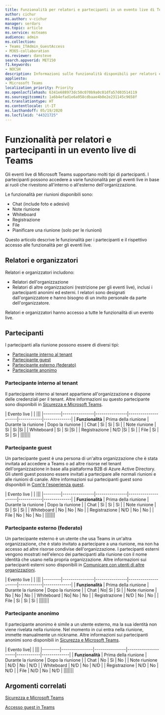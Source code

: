 ```yaml
---
title: Funzionalità per relatori e partecipanti in un evento live di Teams
author: cichur
ms.author: v-cichur
manager: serdars
ms.topic: article
ms.service: msteams
audience: admin
ms.collection:
- Teams_ITAdmin_GuestAccess
- M365-collaboration
ms.reviewer: dansteve
search.appverid: MET150
f1.keywords:
- NOCSH
description: Informazioni sulle funzionalità disponibili per relatori e partecipanti in un evento live di Teams.
appliesto:
- Microsoft Teams
localization_priority: Priority
ms.openlocfilehash: 6341e688973dc50c070b9a0c01dfa57d03514119
ms.sourcegitcommit: 1a6b4efad1e6a958cdbaae4b0e2e231145c9658f
ms.translationtype: HT
ms.contentlocale: it-IT
ms.lasthandoff: 05/19/2020
ms.locfileid: "44321725"
---
```

<a name="presenter-and-participant-capabilities-in-a-teams-live-event"></a>Funzionalità per relatori e partecipanti in un evento live di Teams
======================================================

Gli eventi live di Microsoft Teams supportano molti tipi di partecipanti. I partecipanti possono accedere a varie funzionalità per gli eventi live in base ai ruoli che rivestono all'interno o all'esterno dell'organizzazione.

Le funzionalità per riunioni disponibili sono:

- Chat (include foto e adesivi)
- Note riunione
- Whiteboard
- Registrazione
- File
- Pianificare una riunione (solo per le riunioni)

Questo articolo descrive le funzionalità per i partecipanti e il rispettivo accesso alle funzionalità per gli eventi live.

## <a name="presenters-and-organizers"></a>Relatori e organizzatori

Relatori e organizzatori includono:

- Relatori dell'organizzazione
- Relatori di altre organizzazioni (restrizione per gli eventi live), inclusi i partecipanti anonimi ed esterni. I relatori sono designati dall'organizzatore e hanno bisogno di un invito personale da parte dell'organizzatore.

Relatori e organizzatori hanno accesso a tutte le funzionalità di un evento live.

## <a name="participants"></a>Partecipanti

I partecipanti alla riunione possono essere di diversi tipi:

- [Partecipante interno al tenant](#in-tenant-participant)
- [Partecipante guest](#guest-participant)
- [Partecipante esterno (federato)](#external-federated-participant)
- [Partecipante anonimo](#anonymous-participant)

### <a name="in-tenant-participant"></a>Partecipante interno al tenant

Il partecipante interno al tenant appartiene all'organizzazione e dispone delle credenziali per il tenant. Altre informazioni su questo partecipante sono disponibili in [Sicurezza e Microsoft Teams](teams-security-guide.md#participant-types).

| Evento live |  | |||
|---------|----------------|----------------|---------------------|------------|--------------|
|  **Funzionalità**       | Prima della riunione | Durante la riunione | Dopo la riunione |
| Chat | Sì | Sì | Sì |
| Note riunione | Sì | Sì |Sì |
| Whiteboard | Sì | Sì |Sì |
| Registrazione | N/D |Sì | Sì |
| File | Sì | Sì | Sì |
|||||||


### <a name="guest-participant"></a>Partecipante guest

Un partecipante guest è una persona di un'altra organizzazione che è stata invitata ad accedere a Teams o ad altre risorse nel tenant dell'organizzazione in base alla piattaforma B2B di Azure Active Directory. Gli utenti guest possono essere invitati a partecipare alle normali riunioni e alle riunioni di canale. Altre informazioni sui partecipanti guest sono disponibili in [Com'è l'esperienza guest](guest-experience.md#comparison-of-team-member-and-guest-capabilities).

| Evento live  | | |||
|---------|----------------|----------------|---------------------|------------|--------------|
| **Funzionalità**        | Prima della riunione | Durante la riunione | Dopo la riunione |
| Chat | Sì | Sì | Sì |
| Note riunione | Sì | Sì | Sì |
| Whiteboard | No | No | No |
| Registrazione | N/D | No | No |
| File | No | No | No |
|||||||


### <a name="external-federated-participant"></a>Partecipante esterno (federato)

Un partecipante esterno è un utente che usa Teams in un'altra organizzazione, che è stato invitato a partecipare a una riunione, ma non ha accesso ad altre risorse condivise dell'organizzazione. I partecipanti esterni vengono mostrati nell'elenco dei partecipanti alla riunione con il nome identità che usano nella propria organizzazione. Altre informazioni sui partecipanti esterni sono disponibili in [Comunicare con utenti di altre organizzazioni](communicate-with-users-from-other-organizations.md#external-access).

| Evento live |  | |||
|---------|----------------|----------------|---------------------|------------|--------------|
|  **Funzionalità**         | Prima della riunione | Durante la riunione | Dopo la riunione |
| Chat | No| Sì | Sì |
| Note riunione | No | No | No |
| Whiteboard | No| No | No |
| Registrazione | N/D | No | No |
| File | Sì | Sì | Sì |
|||||||

### <a name="anonymous-participant"></a>Partecipante anonimo

Il partecipante anonimo è simile a un utente esterno, ma la sua identità non viene rivelata nella riunione. Nel momento in cui entra nella riunione, immette manualmente un nickname. Altre informazioni sui partecipanti anonimi sono disponibili in [Sicurezza e Microsoft Teams](teams-security-guide.md#participant-types).

| Evento live|  | |||
|---------|----------------|----------------|---------------------|------------|--------------|
| **Funzionalità**        | Prima della riunione | Durante la riunione | Dopo la riunione |
| Chat | No | Sì | No |
| Note riunione | N/D | No | N/D |
| Whiteboard | N/D | No | N/D |
| Registrazione | N/D | No | N/D |
| File | N/D | No | N/D |
|||||||


## <a name="related-topics"></a>Argomenti correlati

[Sicurezza e Microsoft Teams](teams-security-guide.md)

[Accesso guest in Teams](guest-access.md)
